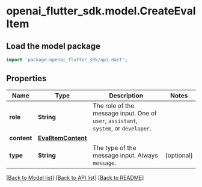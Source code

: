 # openai_flutter_sdk.model.CreateEvalItem

## Load the model package
```dart
import 'package:openai_flutter_sdk/api.dart';
```

## Properties
Name | Type | Description | Notes
------------ | ------------- | ------------- | -------------
**role** | **String** | The role of the message input. One of `user`, `assistant`, `system`, or `developer`.  | 
**content** | [**EvalItemContent**](EvalItemContent.md) |  | 
**type** | **String** | The type of the message input. Always `message`.  | [optional] 

[[Back to Model list]](../README.md#documentation-for-models) [[Back to API list]](../README.md#documentation-for-api-endpoints) [[Back to README]](../README.md)


